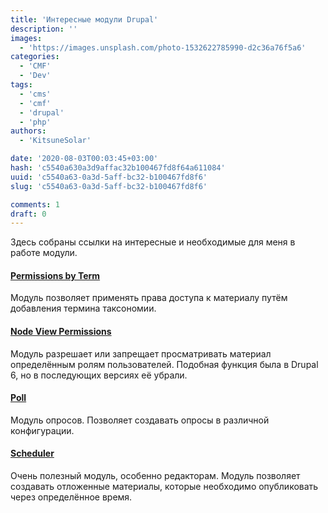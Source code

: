 ```yaml
---
title: 'Интересные модули Drupal'
description: ''
images:
  - 'https://images.unsplash.com/photo-1532622785990-d2c36a76f5a6'
categories:
  - 'CMF'
  - 'Dev'
tags:
  - 'cms'
  - 'cmf'
  - 'drupal'
  - 'php'
authors:
  - 'KitsuneSolar'

date: '2020-08-03T00:03:45+03:00'
hash: 'c5540a630a3d9affac32b100467fd8f64a611084'
uuid: 'c5540a63-0a3d-5aff-bc32-b100467fd8f6'
slug: 'c5540a63-0a3d-5aff-bc32-b100467fd8f6'

comments: 1
draft: 0
---
```


Здесь собраны ссылки на интересные и необходимые для меня в работе модули.

<!--more-->

#### [Permissions by Term](https://www.drupal.org/project/permissions_by_term)

Модуль позволяет применять права доступа к материалу путём добавления термина таксономии.

#### [Node View Permissions](https://www.drupal.org/project/node_view_permissions)

Модуль разрешает или запрещает просматривать материал определённым ролям пользователей. Подобная функция была в Drupal 6, но в последующих версиях её убрали.

#### [Poll](https://www.drupal.org/project/poll)

Модуль опросов. Позволяет создавать опросы в различной конфигурации.

#### [Scheduler](https://www.drupal.org/project/scheduler)

Очень полезный модуль, особенно редакторам. Модуль позволяет создавать отложенные материалы, которые необходимо опубликовать через определённое время.